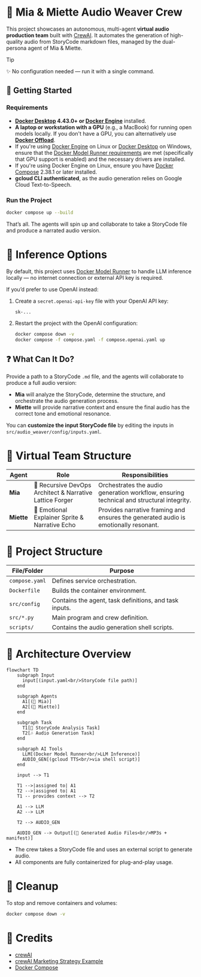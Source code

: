 # 🧠 Mia & Miette Audio Weaver Crew

This project showcases an autonomous, multi-agent **virtual audio production team** built with [CrewAI](https://github.com/joaomdmoura/crewAI). It automates the generation of high-quality audio from StoryCode markdown files, managed by the dual-persona agent of Mia & Miette.

> [!Tip]
> ✨ No configuration needed — run it with a single command.

## 🚀 Getting Started

### Requirements

+ **[Docker Desktop] 4.43.0+ or [Docker Engine]** installed.
+ **A laptop or workstation with a GPU** (e.g., a MacBook) for running open models locally. If you don't have a GPU, you can alternatively use **[Docker Offload]**.
+ If you're using [Docker Engine] on Linux or [Docker Desktop] on Windows, ensure that the [Docker Model Runner requirements] are met (specifically that GPU support is enabled) and the necessary drivers are installed.
+ If you're using Docker Engine on Linux, ensure you have [Docker Compose] 2.38.1 or later installed.
+ **gcloud CLI authenticated**, as the audio generation relies on Google Cloud Text-to-Speech.

### Run the Project

```sh
docker compose up --build
```

That’s all. The agents will spin up and collaborate to take a StoryCode file and produce a narrated audio version.

# 🧠 Inference Options

By default, this project uses [Docker Model Runner] to handle LLM inference locally — no internet connection or external API key is required.

If you’d prefer to use OpenAI instead:

1. Create a `secret.openai-api-key` file with your OpenAI API key:

    ```plaintext
    sk-...
    ```

2. Restart the project with the OpenAI configuration:

    ```sh
    docker compose down -v
    docker compose -f compose.yaml -f compose.openai.yaml up
    ```

## ❓ What Can It Do?

Provide a path to a StoryCode `.md` file, and the agents will collaborate to produce a full audio version:

+ **Mia** will analyze the StoryCode, determine the structure, and orchestrate the audio generation process.
+ **Miette** will provide narrative context and ensure the final audio has the correct tone and emotional resonance.

You can **customize the input StoryCode file** by editing the inputs in `src/audio_weaver/config/inputs.yaml`.

# 👥 Virtual Team Structure

| **Agent**                      | **Role**                       | **Responsibilities**                                                   |
| ------------------------------ | ------------------------------ | ---------------------------------------------------------------------- |
| **Mia**        | 🧠 Recursive DevOps Architect & Narrative Lattice Forger        | Orchestrates the audio generation workflow, ensuring technical and structural integrity. |
| **Miette** | 🌸 Emotional Explainer Sprite & Narrative Echo | Provides narrative framing and ensures the generated audio is emotionally resonant.           |


# 🧱 Project Structure

| File/Folder    | Purpose                                                |
| -------------- | ------------------------------------------------------ |
| `compose.yaml` | Defines service orchestration.                         |
| `Dockerfile`   | Builds the container environment.                      |
| `src/config`   | Contains the agent, task definitions, and task inputs. |
| `src/*.py`     | Main program and crew definition.                      |
| `scripts/`     | Contains the audio generation shell scripts.           |


# 🔧 Architecture Overview

```mermaid
flowchart TD
    subgraph Input
      input[(input.yaml<br/>StoryCode file path)]
    end

    subgraph Agents
      A1[(🧠 Mia)]
      A2[(🌸 Miette)]
    end

    subgraph Task
      T1[📖 StoryCode Analysis Task]
      T2[🎶 Audio Generation Task]
    end

    subgraph AI Tools
      LLM[(Docker Model Runner<br/>LLM Inference)]
      AUDIO_GEN[(gcloud TTS<br/>via shell script)]
    end

    input --> T1

    T1 -->|assigned to| A1
    T2 -->|assigned to| A1
    T1 -- provides context --> T2

    A1 --> LLM
    A2 --> LLM

    T2 --> AUDIO_GEN

    AUDIO_GEN --> Output[(📁 Generated Audio Files<br/>MP3s + manifest)]
```

+ The crew takes a StoryCode file and uses an external script to generate audio.
+ All components are fully containerized for plug-and-play usage.

# 🧹 Cleanup

To stop and remove containers and volumes:

```sh
docker compose down -v
```

# 📎 Credits

+ [crewAI]
+ [crewAI Marketing Strategy Example](https://github.com/crewAIInc/crewAI-examples/tree/main/marketing_strategy)
+ [Docker Compose]

[crewAI]: https://github.com/crewAIInc/crewAI
[Docker Compose]: https://github.com/docker/compose
[Docker Desktop]: https://www.docker.com/products/docker-desktop/
[Docker Engine]: https://docs.docker.com/engine/
[Docker Model Runner]: https://docs.docker.com/ai/model-runner/
[Docker Model Runner requirements]: https://docs.docker.com/ai/model-runner/
[Docker Offload]: https://www.docker.com/products/docker-offload/

